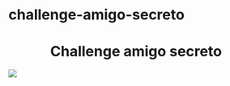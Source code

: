 # challenge-amigo-secreto
<h1 align="center">Challenge amigo secreto</h1>

<p align="left">
   <img src="https://img.shields.io/badge/STATUS-EN%20DESAROLLO-green">
   </p>
